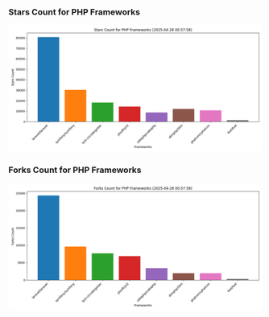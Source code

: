### Stars Count for PHP Frameworks

![Stars Chart](./archive/charts/20250428005758_stars_count.png)

### Forks Count for PHP Frameworks

![Forks Chart](./archive/charts/20250428005758_forks_count.png)

